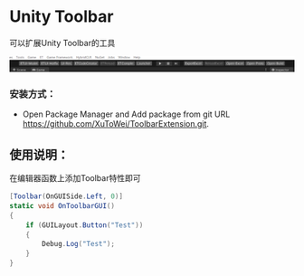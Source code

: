 # Unity Toolbar

可以扩展Unity Toolbar的工具

![](Images~/1.png)

### 安装方式：
- Open Package Manager and Add package from git URL https://github.com/XuToWei/ToolbarExtension.git.

## 使用说明：

在编辑器函数上添加Toolbar特性即可

```csharp
[Toolbar(OnGUISide.Left, 0)]
static void OnToolbarGUI()
{
    if (GUILayout.Button("Test"))
    {
        Debug.Log("Test");
    }
}
```




